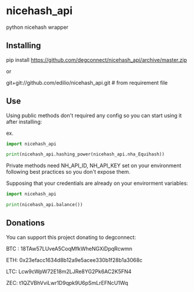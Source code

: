 # nicehash_api

python nicehash wrapper

## Installing

pip install https://github.com/degconnect/nicehash_api/archive/master.zip

or

git+git://github.com/edilio/nicehash_api.git # from requirement file

## Use

Using public methods don't required any config so you can start using it after installing:

ex.

```python
import nicehash_api

print(nicehash_api.hashing_power(nicehash_api.nha_Equihash))
```
Private methods need NH_API_ID, NH_API_KEY set on your environment following best practices so you don't expose them.

Supposing that your credentials are already on your envirorment variables:

```python
import nicehash_api

print(nicehash_api.balance())
```


## Donations

You can support this project donating to degconnect:

BTC : 18TAw57LUveA5CoqMfkWheNGXiDpqRcwmn

ETH: 0x23efacc1634d8b12a9e5acee330b1f28b1a3068c

LTC: Lcw9cWpW72E18m2LJRe8YG2Pk6AC2K5FN4

ZEC: t1QZVBhVviLwr1D9qpk9U6pSmLrEFNcU1Wq
